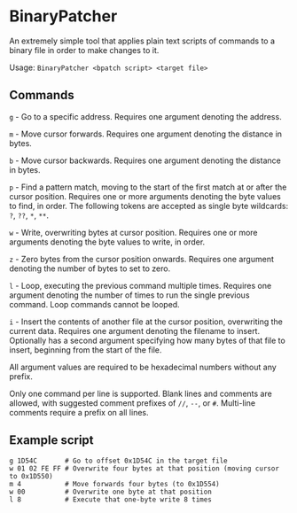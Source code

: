 # BinaryPatcher

An extremely simple tool that applies plain text scripts of commands to a binary file in order to make changes to it.

Usage: `BinaryPatcher <bpatch script> <target file>`

## Commands
`g` - Go to a specific address. Requires one argument denoting the address.

`m` - Move cursor forwards. Requires one argument denoting the distance in bytes.

`b` - Move cursor backwards. Requires one argument denoting the distance in bytes.

`p` - Find a pattern match, moving to the start of the first match at or after the cursor position. Requires one or more arguments denoting the byte values to find, in order. The following tokens are accepted as single byte wildcards: `?`, `??`, `*`, `**`.

`w` - Write, overwriting bytes at cursor position. Requires one or more arguments denoting the byte values to write, in order.

`z` - Zero bytes from the cursor position onwards. Requires one argument denoting the number of bytes to set to zero.

`l` - Loop, executing the previous command multiple times. Requires one argument denoting the number of times to run the single previous command. Loop commands cannot be looped.

`i` - Insert the contents of another file at the cursor position, overwriting the current data. Requires one argument denoting the filename to insert. Optionally has a second argument specifying how many bytes of that file to insert, beginning from the start of the file.

All argument values are required to be hexadecimal numbers without any prefix.

Only one command per line is supported. Blank lines and comments are allowed, with suggested comment prefixes of `//`, `--`, or `#`. Multi-line comments require a prefix on all lines.

## Example script
```
g 1D54C       # Go to offset 0x1D54C in the target file
w 01 02 FE FF # Overwrite four bytes at that position (moving cursor to 0x1D550)
m 4           # Move forwards four bytes (to 0x1D554)
w 00          # Overwrite one byte at that position
l 8           # Execute that one-byte write 8 times
```
